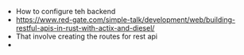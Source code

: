 - How to configure teh backend 
- https://www.red-gate.com/simple-talk/development/web/building-restful-apis-in-rust-with-actix-and-diesel/
- That involve creating the routes for rest api
- 